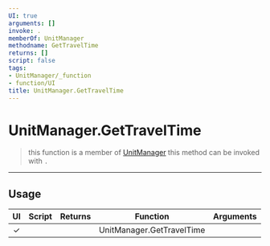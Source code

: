 ```yaml
---
UI: true
arguments: []
invoke: .
memberOf: UnitManager
methodname: GetTravelTime
returns: []
script: false
tags:
- UnitManager/_function
- function/UI
title: UnitManager.GetTravelTime
---
```

# UnitManager.GetTravelTime
> this function is a member of [UnitManager](civ-6/lua/UnitManager.md)
> this method can be invoked with `.`
-----
## Usage
|  UI | Script | Returns | Function | Arguments |
|:---:|:------:|-------:|:--------:|:---------|
|✓| ||UnitManager.GetTravelTime||
